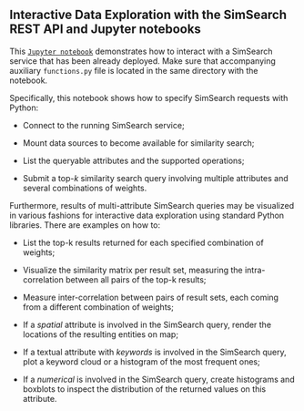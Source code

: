 ## Interactive Data Exploration with the SimSearch REST API and Jupyter notebooks

This [`Jupyter notebook`](SimSearch_API_demo.ipynb) demonstrates how to interact with a SimSearch service that has been already deployed. 
Make sure that accompanying auxiliary `functions.py` file is located in the same directory with the notebook.

Specifically, this notebook shows how to specify SimSearch requests with Python:

- Connect to the running SimSearch service; 

- Mount data sources to become available for similarity search;

- List the queryable attributes and the supported operations;

- Submit a top-*k* similarity search query involving multiple attributes and several combinations of weights.

Furthermore, results of multi-attribute SimSearch queries may be visualized in various fashions for interactive data exploration using standard Python libraries. There are examples on how to:

- List the top-k results returned for each specified combination of weights;

- Visualize the similarity matrix per result set, measuring the intra-correlation between all pairs of the top-k results;

- Measure inter-correlation between pairs of result sets, each coming from a different combination of weights;

- If a *spatial* attribute is involved in the SimSearch query, render the locations of the resulting entities on map;

- If a textual attribute with *keywords* is involved in the SimSearch query, plot a keyword cloud or a histogram of the most frequent ones;

- If a *numerical* is involved in the SimSearch query, create histograms and boxblots to inspect the distribution of the returned values on this attribute.
